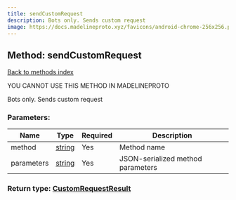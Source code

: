 ```yaml
---
title: sendCustomRequest
description: Bots only. Sends custom request
image: https://docs.madelineproto.xyz/favicons/android-chrome-256x256.png
---
```

## Method: sendCustomRequest  
[Back to methods index](index.md)


YOU CANNOT USE THIS METHOD IN MADELINEPROTO


Bots only. Sends custom request

### Parameters:

| Name     |    Type       | Required | Description |
|----------|---------------|----------|-------------|
|method|[string](../types/string.md) | Yes|Method name|
|parameters|[string](../types/string.md) | Yes|JSON-serialized method parameters|


### Return type: [CustomRequestResult](../types/CustomRequestResult.md)

